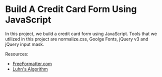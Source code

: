 # Build A Credit Card Form Using JavaScript

In this project, we build a credit card form using JavaScript. Tools that we utilized in this project are normalize.css, Goolge Fonts, jQuery v3 and jQuery input mask.

Resources:
- [FreeFormatter.com](http://www.freeformatter.com/credit-card-number-generator-validator.html)
- [Luhn's Algorithm](http://gist.github.com/DiegoSalazar/4075533)
